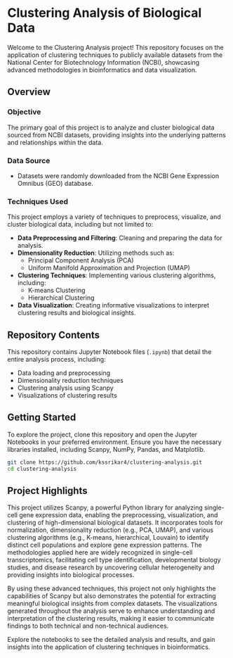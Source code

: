 # Clustering Analysis of Biological Data

Welcome to the Clustering Analysis project! This repository focuses on the application of clustering techniques to publicly available datasets from the National Center for Biotechnology Information (NCBI), showcasing advanced methodologies in bioinformatics and data visualization.

## Overview

### Objective
The primary goal of this project is to analyze and cluster biological data sourced from NCBI datasets, providing insights into the underlying patterns and relationships within the data.

### Data Source
- Datasets were randomly downloaded from the NCBI Gene Expression Omnibus (GEO) database.

### Techniques Used
This project employs a variety of techniques to preprocess, visualize, and cluster biological data, including but not limited to:
- **Data Preprocessing and Filtering**: Cleaning and preparing the data for analysis.
- **Dimensionality Reduction**: Utilizing methods such as:
  - Principal Component Analysis (PCA)
  - Uniform Manifold Approximation and Projection (UMAP)
- **Clustering Techniques**: Implementing various clustering algorithms, including:
  - K-means Clustering
  - Hierarchical Clustering
- **Data Visualization**: Creating informative visualizations to interpret clustering results and biological insights.

## Repository Contents
This repository contains Jupyter Notebook files (`.ipynb`) that detail the entire analysis process, including:
- Data loading and preprocessing
- Dimensionality reduction techniques
- Clustering analysis using Scanpy
- Visualizations of clustering results

## Getting Started
To explore the project, clone this repository and open the Jupyter Notebooks in your preferred environment. Ensure you have the necessary libraries installed, including Scanpy, NumPy, Pandas, and Matplotlib.

```bash
git clone https://github.com/kssrikar4/clustering-analysis.git
cd clustering-analysis
```
## Project Highlights
This project utilizes Scanpy, a powerful Python library for analyzing single-cell gene expression data, enabling the preprocessing, visualization, and clustering of high-dimensional biological datasets. It incorporates tools for normalization, dimensionality reduction (e.g., PCA, UMAP), and various clustering algorithms (e.g., K-means, hierarchical, Louvain) to identify distinct cell populations and explore gene expression patterns. The methodologies applied here are widely recognized in single-cell transcriptomics, facilitating cell type identification, developmental biology studies, and disease research by uncovering cellular heterogeneity and providing insights into biological processes.

By using these advanced techniques, this project not only highlights the capabilities of Scanpy but also demonstrates the potential for extracting meaningful biological insights from complex datasets. The visualizations generated throughout the analysis serve to enhance understanding and interpretation of the clustering results, making it easier to communicate findings to both technical and non-technical audiences.

Explore the notebooks to see the detailed analysis and results, and gain insights into the application of clustering techniques in bioinformatics.
